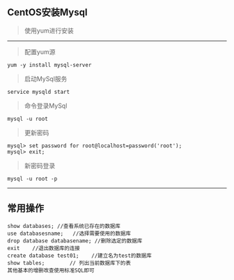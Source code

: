 CentOS安装Mysql
---

> 使用yum进行安装
---

> 配置yum源

```
yum -y install mysql-server
```
> 启动MySql服务

```
service mysqld start
```

> 命令登录MySql

```
mysql -u root
```

> 更新密码

```
mysql> set password for root@localhost=password('root');
mysql> exit;
```

> 新密码登录

```
mysql -u root -p
```

---

## 常用操作

```
show databases; //查看系统已存在的数据库
use databasesname;   //选择需要使用的数据库
drop database databasename; //删除选定的数据库
exit    //退出数据库的连接
create database test01;    //建立名为test的数据库
show tables;        // 列出当前数据库下的表
其他基本的增删改查使用标准SQL即可
```
